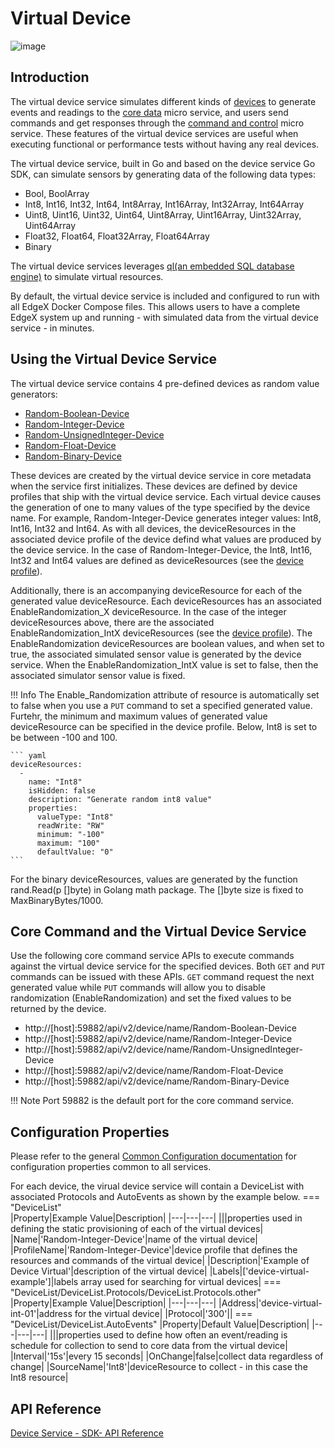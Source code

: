 # Virtual Device

![image](EdgeX_VirtualDevice.png)

## Introduction

The virtual device service simulates different kinds of [devices](../../../general/Definitions.md#device) to
generate events and readings to the [core data](../../core/data/Ch-CoreData.md) micro service, and users
send commands and get responses through the [command and control](../../core/command/Ch-Command.md) micro service. These features of the virtual device services are useful
when executing functional or performance tests without having any real devices.

The virtual device service, built in Go and based on the device service Go SDK, can simulate sensors by generating data of the following data types:

- Bool, BoolArray
- Int8, Int16, Int32, Int64, Int8Array, Int16Array, Int32Array, Int64Array
- Uint8, Uint16, Uint32, Uint64, Uint8Array, Uint16Array, Uint32Array, Uint64Array
- Float32, Float64, Float32Array, Float64Array
- Binary

The virtual device services leverages [ql(an embedded SQL database engine)](https://godoc.org/github.com/cznic/ql) to simulate virtual resources.

By default, the virtual device service is included and configured to run with all EdgeX Docker Compose files.  This allows users to have a complete EdgeX system up and running - with simulated data from the virtual device service - in minutes.

## Using the Virtual Device Service

The virtual device service contains 4 pre-defined devices as random value generators:

- [Random-Boolean-Device](https://github.com/edgexfoundry/device-virtual-go/blob/v2.0.0/cmd/res/profiles/device.virtual.bool.yaml)
- [Random-Integer-Device](https://github.com/edgexfoundry/device-virtual-go/blob/v2.0.0/cmd/res/profiles/device.virtual.int.yaml)
- [Random-UnsignedInteger-Device](https://github.com/edgexfoundry/device-virtual-go/blob/v2.0.0/cmd/res/profiles/device.virtual.uint.yaml)
- [Random-Float-Device](https://github.com/edgexfoundry/device-virtual-go/blob/v2.0.0/cmd/res/profiles/device.virtual.float.yaml)
- [Random-Binary-Device](https://github.com/edgexfoundry/device-virtual-go/blob/v2.0.0/cmd/res/profiles/device.virtual.binary.yaml)

These devices are created by the virtual device service in core metadata when the service first initializes. These devices are defined by device profiles that ship with the virtual device service.  Each virtual device causes the generation of one to many values of the type specified by the device name.  For example, Random-Integer-Device generates integer values:  Int8, Int16, Int32 and Int64.  As with all devices, the deviceResources in the associated device profile of the device defind what values are produced by the device service.  In the case of Random-Integer-Device, the Int8, Int16, Int32 and Int64 values are defined as deviceResources (see the [device profile](https://github.com/edgexfoundry/device-virtual-go/blob/v2.0.0/cmd/res/profiles/device.virtual.int.yaml#L41-L72)). 

Additionally, there is an accompanying deviceResource for each of the generated value deviceResource. Each deviceResources has an associated EnableRandomization_X deviceResource.  In the case of the integer deviceResources above, there are the associated EnableRandomization_IntX deviceResources (see the [device profile](https://github.com/edgexfoundry/device-virtual-go/blob/v2.0.0/cmd/res/profiles/device.virtual.int.yaml#L9-L40)).  The EnableRandomization deviceResources are boolean values, and when set to true, the associated simulated sensor value is generated by the device service.  When the EnableRandomization_IntX value is set to false, then the associated simulator sensor value is fixed.

!!! Info
    The Enable_Randomization attribute of resource is automatically set to false when you use a `PUT` command to set a specified generated value.  Furtehr, the minimum and maximum values of generated value deviceResource can be specified in the device profile. Below, Int8 is set to be between -100 and 100.

    ``` yaml
    deviceResources:
      -
        name: "Int8"
        isHidden: false
        description: "Generate random int8 value"
        properties:
          valueType: "Int8"
          readWrite: "RW"
          minimum: "-100"
          maximum: "100"
          defaultValue: "0"
    ```

For the binary deviceResources, values are generated by the function rand.Read(p []byte) in Golang math package. The []byte size is fixed to MaxBinaryBytes/1000.

## Core Command and the Virtual Device Service

Use the following core command service APIs to execute commands against the virtual device service for the specified devices.  Both `GET` and `PUT` commands can be issued with these APIs.  `GET` command request the next generated value while `PUT` commands will allow you to disable randomization (EnableRandomization) and set the fixed values to be returned by the device.

- http://[host]:59882/api/v2/device/name/Random-Boolean-Device
- http://[host]:59882/api/v2/device/name/Random-Integer-Device
- http://[host]:59882/api/v2/device/name/Random-UnsignedInteger-Device
- http://[host]:59882/api/v2/device/name/Random-Float-Device
- http://[host]:59882/api/v2/device/name/Random-Binary-Device

!!! Note
    Port 59882 is the default port for the core command service.

## Configuration Properties

Please refer to the general [Common Configuration documentation](../../configuration/CommonConfiguration.md) for configuration properties common to all services.

For each device, the virual device service will contain a DeviceList with associated Protocols and AutoEvents as shown by the example below.
=== "DeviceList"   
    |Property|Example Value|Description|
    |---|---|---|
    |||properties used in defining the static provisioning of each of the virtual devices|
    |Name|'Random-Integer-Device'|name of the virtual device|
    |ProfileName|'Random-Integer-Device'|device profile that defines the resources and commands of the virtual device|
    |Description|'Example of Device Virtual'|description of the virtual device|
    |Labels|['device-virtual-example']|labels array used for searching for virtual devices|
=== "DeviceList/DeviceList.Protocols/DeviceList.Protocols.other"
    |Property|Example Value|Description|
    |---|---|---|
    |Address|'device-virtual-int-01'|address for the virtual device|
    |Protocol|'300'||
=== "DeviceList/DeviceList.AutoEvents"
    |Property|Default Value|Description|
    |---|---|---|
    |||properties used to define how often an event/reading is schedule for collection to send to core data from the virtual device|
    |Interval|'15s'|every 15 seconds|
    |OnChange|false|collect data regardless of change|
    |SourceName|'Int8'|deviceResource to collect - in this case the Int8 resource|

## API Reference
[Device Service - SDK- API Reference](https://app.swaggerhub.com/apis-docs/EdgeXFoundry1/device-sdk/2.0.0)

  

